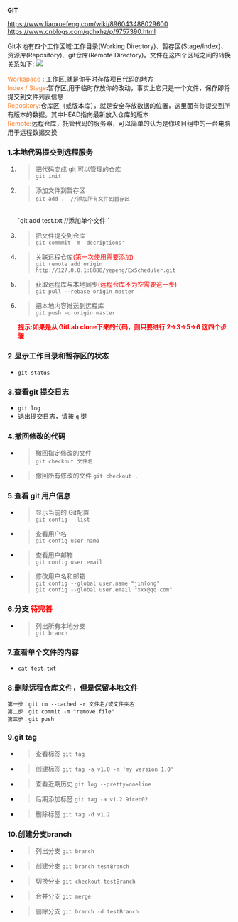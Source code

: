 **GIT**  

https://www.liaoxuefeng.com/wiki/896043488029600
https://www.cnblogs.com/qdhxhz/p/9757390.html 

Git本地有四个工作区域:工作目录(Working Directory)、暂存区(Stage/Index)、资源库(Repository)、git仓库(Remote Directory)。文件在这四个区域之间的转换关系如下:
![](https://img2018.cnblogs.com/blog/1090617/201810/1090617-20181008211557402-232838726.png)

<font color=#FF7F27>Workspace</font> : 工作区,就是你平时存放项目代码的地方  
<font color=#FF7F27>Index / Stage</font>:暂存区,用于临时存放你的改动，事实上它只是一个文件，保存即将提交到文件列表信息  
<font color=#FF7F27>Repository</font>:仓库区（或版本库），就是安全存放数据的位置，这里面有你提交到所有版本的数据。其中HEAD指向最新放入仓库的版本  
<font color=#FF7F27>Remote</font>:远程仓库，托管代码的服务器，可以简单的认为是你项目组中的一台电脑用于远程数据交换

### 1.本地代码提交到远程服务

1) > 把代码变成 git 可以管理的仓库  
    `git init`
 
2) > 添加文件到暂存区  
    `git add .  //添加所有文件到暂存区 `
    <br>
    `git add test.txt  //添加单个文件 `
     
3) > 把文件提交到仓库   
    `git commmit -m 'decriptions' `
     
4) > 关联远程仓库<font color=red>(第一次使用需要添加)</font>   
   `git remote add origin http://127.0.0.1:8888/yepeng/ExScheduler.git `

5) > 获取远程库与本地同步<font color=red>(远程仓库不为空需要这一步)</font>   
    `git pull --rebase origin master`

6) > 把本地内容推送到远程库  
    `git push -u origin master`

    <font color=red>**提示:如果是从 GitLab clone下来的代码，则只要进行 2->3->5->6 这四个步骤**</font>


### 2.显示工作目录和暂存区的状态

*  `git status`

### 3.查看git 提交日志

* `git log`
* 退出提交日志，请按 `q` 键

### 4.撤回修改的代码

* > 撤回指定修改的文件  
    `git checkout 文件名`
* > 撤回所有修改的文件
    `git checkout . `

### 5.查看 git 用户信息

* > 显示当前的 Git配置  
`git config --list`

* > 查看用户名  
`git config user.name`

* > 查看用户邮箱  
`git config user.email`

* > 修改用户名和邮箱  
`git config --global user.name "jinlong"`  
`git config --global user.email "xxx@qq.com"`


### 6.分支 <font color=red>待完善</font>
* > 列出所有本地分支  
`git branch`

### 7.查看单个文件的内容

* `cat test.txt`

### 8.删除远程仓库文件，但是保留本地文件

    第一步：git rm --cached -r 文件名/或文件夹名
    第二步：git commit -m "remove file"
    第三步：git push

### 9.git tag

* > 查看标签
    `git tag`

* > 创建标签
   `git tag -a v1.0 -m 'my version 1.0'`

* > 查看近期历史
  `git log --pretty=oneline`

* > 后期添加标签
  `git tag -a v1.2 9fceb02`

* > 删除标签
  `git tag -d v1.2`


### 10.创建分支branch
* > 列出分支
    `git branch`

* > 创建分支
  `git branch testBranch`

* > 切换分支
    `git checkout testBranch`

* > 合并分支
    `git merge`

* > 删除分支
  `git branch -d testBranch`
